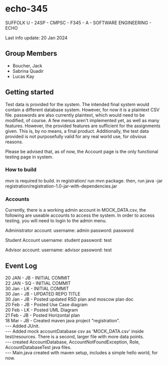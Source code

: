 # echo-345
SUFFOLK U - 24SP - CMPSC - F345 - A - SOFTWARE ENGINEERING - ECHO

Last info update: 20 Jan 2024

## Group Members
- Boucher, Jack
- Sabrina Quadir
- Lucas Kay

## Getting started

Test data is provided for the system. The intended final system would contain a different database system. However, for now it is a plaintext CSV file. passwords are also currently plaintext, which would need to be modified, of course. A few menus aren't implemented yet, as well as many features. However, the provided features are sufficient for the assignments given. This is, by no means, a final product. Additionally, the test data provided is not purposefully valid for any real world use, for obvious reasons. 

Please be advised that, as of now, the Account page is the only functional testing page in system. 

### How to build



mvn is required to build. 
in registration/ run mvn package.
then, run java -jar registration/registration-1.0-jar-with-dependencies.jar

### Accounts
Currently, there is a working admin account in MOCK_DATA.csv, the following are useable accounts to access the system. In order to access testing, you will need to login to the admin menu.

Administrator account:
username: admin
password: password

Student Account
username: student
password: test

Advisor account:
username: advisor
password: test



## Event Log
20 JAN - JB -   INITIAL COMMIT\
22 JAN - SQ -   INITIAL COMMIT\
30 Jan - LK -   INITIAL COMMIT\
30 Jan - JB -   UPDATED REPO TITLE\
30 Jan - JB -   Posted updated RSD plan and moscow plan doc\
20 Feb - JB -   Posted Use Case diagram\
20 Feb - LK -   Posted UML Diagram\
21 Feb - JB -   Posted Horizontal plan\
18 Mar - JB -   Created maven java project "registration".\
--- Added JUnit.\
--- Added mock accountDatabase csv as 'MOCK_DATA.csv' inside test\/resources. There is a second, larger file with more data points.\
--- created AccountDatabase, AccountNotFoundException, Role, AccountDatabaseTest java files.\
--- Main.java created with maven setup, includes a simple hello world, for now.
